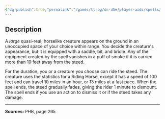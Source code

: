 ```yaml
---
{"dg-publish":true,"permalink":"/games/ttrpg/dn-d5e/player-aids/spells/level-3/phantom-steed/","tags":["TTRPG/DND/5e","verbal","somatic","ritual","Spell"],"noteIcon":""}
---
```



## Description
A *large* quasi-real, horselike creature appears on the ground in an unoccupied space of your choice within range.
You decide the creature's appearance, but it is equipped with a saddle, bit, and bridle.
Any of the equipment created by the spell vanishes in a puff of smoke if it is carried more than 10 feet away from the steed.

For the duration, you or a creature you choose can ride the steed.
The creature uses the statistics for a Riding Horse, except it has a speed of 100 feet and can travel 10 miles in an hour, or 13 miles at a fast pace.
When the spell ends, the steed gradually fades, giving the rider 1 minute to dismount.
The spell ends if you use an action to dismiss it or if the steed takes any damage.

---

**Sources:** PHB, page 265
